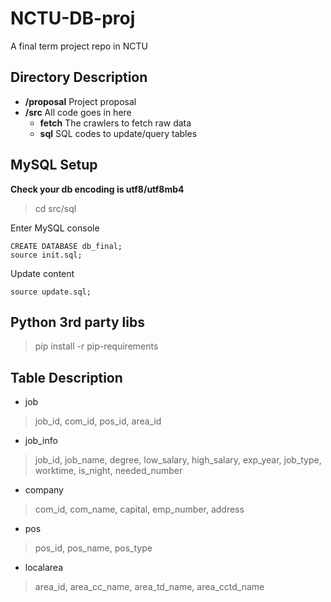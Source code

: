 # NCTU-DB-proj
A final term project repo in NCTU

## Directory Description
- **/proposal** Project proposal
- **/src** All code goes in here
    - **fetch** The crawlers to fetch raw data
    - **sql** SQL codes to update/query tables

## MySQL Setup
**Check your db encoding is utf8/utf8mb4**
> cd src/sql

Enter MySQL console
```
CREATE DATABASE db_final;
source init.sql;
```

Update content
```
source update.sql;
```

## Python 3rd party libs
> pip install -r pip-requirements

## Table Description
+ job
> job_id, com_id, pos_id, area_id
+ job_info
> job_id, job_name, degree, low_salary, high_salary, exp_year, job_type, worktime, is_night, needed_number
+ company
> com_id, com_name, capital, emp_number, address
+ pos
> pos_id, pos_name, pos_type
+ localarea
> area_id, area_cc_name, area_td_name, area_cctd_name